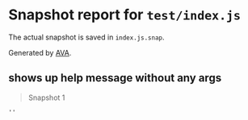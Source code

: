 # Snapshot report for `test/index.js`

The actual snapshot is saved in `index.js.snap`.

Generated by [AVA](https://ava.li).

## shows up help message without any args

> Snapshot 1

    ''
